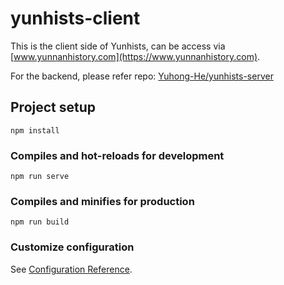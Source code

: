 # yunhists-client
This is the client side of Yunhists, can be access via [www.yunnanhistory.com](https://www.yunnanhistory.com).

For the backend, please refer repo: [Yuhong-He/yunhists-server](https://github.com/Yuhong-He/yunhists-server)

## Project setup
```
npm install
```

### Compiles and hot-reloads for development
```
npm run serve
```

### Compiles and minifies for production
```
npm run build
```

### Customize configuration
See [Configuration Reference](https://cli.vuejs.org/config/).

